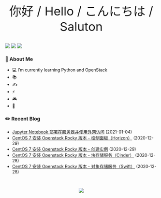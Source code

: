 <div class="this-div" style="font-size: 40px;text-align: center;">
    你好 /
    Hello /
    こんにちは /
    Saluton
</div>

<br />

<p>
    <img src="https://komarev.com/ghpvc/?username=jckling&color=brightgreen">
    <img src="https://img.shields.io/github/last-commit/jckling/jckling?style=flat">
    <img src="https://travis-ci.com/jckling/jckling.svg?branch=master">
</p>

### 🎉 About Me

- 💻 I’m currently learning Python and OpenStack
- 📚
- ✍
- ⚡
- 🎮
- 🌈

### ✏️ Recent Blog

<!-- blog starts -->
- [Jupyter Notebook 部署在服务器并使用外网访问](https://jckling.github.io/2021/01/04/ProblemSolve/jupyter-notebook+remote-server/) (2021-01-04)
- [CentOS 7 安装 Openstack Rocky 版本 - 控制面板（Horizon）](https://jckling.github.io/2020/12/29/OpenStack/CentOS7+OpenStack(Rocky)-8/) (2020-12-29)
- [CentOS 7 安装 Openstack Rocky 版本 - 创建实例](https://jckling.github.io/2020/12/29/OpenStack/CentOS7+OpenStack(Rocky)-7/) (2020-12-29)
- [CentOS 7 安装 Openstack Rocky 版本 - 块存储服务（Cinder）](https://jckling.github.io/2020/12/28/OpenStack/CentOS7+OpenStack(Rocky)-6/) (2020-12-28)
- [CentOS 7 安装 Openstack Rocky 版本 - 对象存储服务（Swift）](https://jckling.github.io/2020/12/28/OpenStack/CentOS7+OpenStack(Rocky)-5/) (2020-12-28)
<!-- blog ends -->

<br />

<p align="center">
    <img align="center" src="https://github-readme-stats.vercel.app/api?username=jckling&show_icons=true" />
</p>